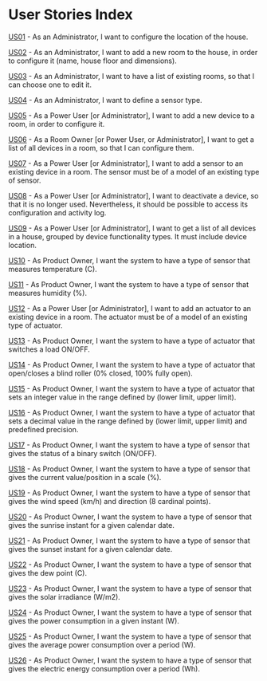 # User Stories Index

[US01](us01/us01_readme.md) - As an Administrator, I want to configure the location of the house.

[US02](us02/us02_readme.md) - As an Administrator, I want to add a new room to the house, in order to configure it (name, house floor and dimensions).

[US03](us03/us03_readme.md) - As an Administrator, I want to have a list of existing rooms, so that I can choose one to edit it.

[US04](us04/us04_readme.md) - As an Administrator, I want to define a sensor type.

[US05](us05/us05_readme.md) - As a Power User [or Administrator], I want to add a new device to a room, in order to configure it.

[US06](us06/us06_readme.md) - As a Room Owner [or Power User, or Administrator], I want to get a list of all devices in a room, so that I can configure them.

[US07](us07/us07_readme.md) - As a Power User [or Administrator], I want to add a sensor to an existing device in a room. The sensor must be of a model of an existing type of sensor.

[US08](us08/us08_readme.md) - As a Power User [or Administrator], I want to deactivate a device, so that it is no longer used. Nevertheless, it should be possible to access its configuration and activity log.

[US09](us09/us09_readme.md) - As a Power User [or Administrator], I want to get a list of all devices in a house, grouped by device functionality types. It must include device location.

[US10](us10/us10_readme.md) - As Product Owner, I want the system to have a type of sensor that measures temperature (C).

[US11](us11/us11_readme.md) - As Product Owner, I want the system to have a type of sensor that measures humidity (%).

[US12](us12/us12_readme.md) - As a Power User [or Administrator], I want to add an actuator to an existing device in a room. The actuator must be of a model of an existing type of actuator.

[US13](us13/us13_readme.md) - As Product Owner, I want the system to have a type of actuator that switches a load ON/OFF.

[US14](us14/us14_readme.md) - As Product Owner, I want the system to have a type of actuator that open/closes a blind roller (0% closed, 100% fully open).

[US15](us15/us15_readme.md) - As Product Owner, I want the system to have a type of actuator that sets an integer value in the range defined by (lower limit, upper limit).

[US16](us16/us16_readme.md) - As Product Owner, I want the system to have a type of actuator that sets a decimal value in the range defined by (lower limit, upper limit) and predefined precision.

[US17](us17/us17_readme.md) - As Product Owner, I want the system to have a type of sensor that gives the status of a binary switch (ON/OFF).

[US18](us18/us18_readme.md) - As Product Owner, I want the system to have a type of sensor that gives the current value/position in a scale (%).

[US19](us19/us19_readme.md) - As Product Owner, I want the system to have a type of sensor that gives the wind speed (km/h) and direction (8 cardinal points).

[US20](us20/us20_readme.md) - As Product Owner, I want the system to have a type of sensor that gives the sunrise instant for a given calendar date.

[US21](us21/us21_readme.md) - As Product Owner, I want the system to have a type of sensor that gives the sunset instant for a given calendar date.

[US22](us22/us22_readme.md) - As Product Owner, I want the system to have a type of sensor that gives the dew point (C).

[US23](us23/us23_readme.md) - As Product Owner, I want the system to have a type of sensor that gives the solar irradiance (W/m2).

[US24](us24/us24_readme.md) - As Product Owner, I want the system to have a type of sensor that gives the power consumption in a given instant (W).

[US25](us25/us25_readme.md) - As Product Owner, I want the system to have a type of sensor that gives the average power consumption over a period (W).

[US26](us26/us26_readme.md) - As Product Owner, I want the system to have a type of sensor that gives the electric energy consumption over a period (Wh).